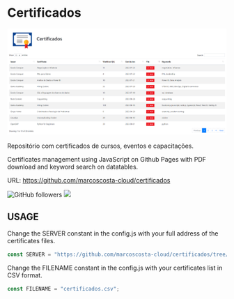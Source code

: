 # Certificados

<a href="https://github.com/marcoscosta-cloud/certificados" target="_blank">
    <img src="./images/visual.png">
</a>

Repositório com certificados de cursos, eventos e capacitações.

Certificates management using JavaScript on Github Pages with PDF download and keyword search on datatables.

URL: https://github.com/marcoscosta-cloud/certificados

![GitHub followers](https://img.shields.io/github/followers/marcoscosta-cloud?style=social)
<a href="https://www.linkedin.com/in/marcospcosta/">
    <img src="https://img.shields.io/badge/-LinkedIn-blue?style=flat-square&logo=Linkedin&logoColor=white&link=https://www.linkedin.com/in/georgemaia/">
</a>

## USAGE

Change the SERVER constant in the config.js with your full address of the certificates files.

```javascript
const SERVER = "https://github.com/marcoscosta-cloud/certificados/tree/main/files/"; 
```

Change the FILENAME constant in the config.js with your certificates list in CSV format.

```javascript
const FILENAME = "certificados.csv"; 
```
